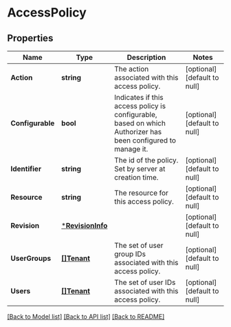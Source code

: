 # AccessPolicy

## Properties
Name | Type | Description | Notes
------------ | ------------- | ------------- | -------------
**Action** | **string** | The action associated with this access policy. | [optional] [default to null]
**Configurable** | **bool** | Indicates if this access policy is configurable, based on which Authorizer has been configured to manage it. | [optional] [default to null]
**Identifier** | **string** | The id of the policy. Set by server at creation time. | [optional] [default to null]
**Resource** | **string** | The resource for this access policy. | [optional] [default to null]
**Revision** | [***RevisionInfo**](RevisionInfo.md) |  | [optional] [default to null]
**UserGroups** | [**[]Tenant**](Tenant.md) | The set of user group IDs associated with this access policy. | [optional] [default to null]
**Users** | [**[]Tenant**](Tenant.md) | The set of user IDs associated with this access policy. | [optional] [default to null]

[[Back to Model list]](../README.md#documentation-for-models) [[Back to API list]](../README.md#documentation-for-api-endpoints) [[Back to README]](../README.md)

